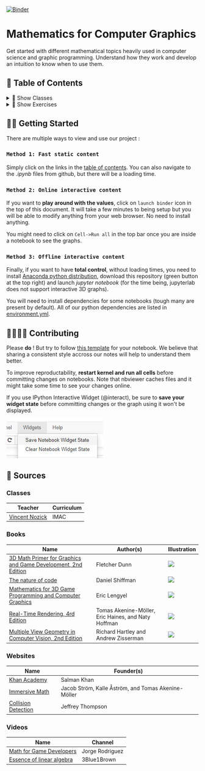 [![Binder](https://mybinder.org/badge_logo.svg)](https://mybinder.org/v2/gh/learn-computer-graphics/mathematics/master)

# Mathematics for Computer Graphics

Get started with different mathematical topics heavily used in computer science and graphic programming. Understand how they work and develop an intuition to know when to use them.

## 🚩 Table of Contents

<details><summary>🧩 Show Classes</summary>
<p>

*(🏗️ : Not started | 📝 : Started | 📑 : Needs proofreading | ✔️ : Written )*

* Algebra
  * [Systems 🏗️](https://nbviewer.jupyter.org/github/learn-computer-graphics/mathematics/blob/master/classes/algebra/systems.ipynb)
* Calculous
  * [Derivation 🏗️](https://nbviewer.jupyter.org/github/learn-computer-graphics/mathematics/blob/master/classes/calculous/derivation.ipynb)
  * [Integrals 🏗️](https://nbviewer.jupyter.org/github/learn-computer-graphics/mathematics/blob/master/classes/calculous/integrals.ipynb)
  * [Root Finding 🏗️](https://nbviewer.jupyter.org/github/learn-computer-graphics/mathematics/blob/master/classes/calculous/root-finding.ipynb)
* Curves
  * [Polynomial 🏗️](https://nbviewer.jupyter.org/github/learn-computer-graphics/mathematics/blob/master/classes/curves/polynomial.ipynb)
  * [Splines 🏗️](https://nbviewer.jupyter.org/github/learn-computer-graphics/mathematics/blob/master/classes/curves/splines.ipynb)
* Interpolation
  * [Radial basis function interpolation 📑](https://nbviewer.jupyter.org/github/learn-computer-graphics/mathematics/blob/master/classes/interpolation/rbfInterpolation.ipynb)
* Data Storage
  * [Floating points 📝](https://nbviewer.jupyter.org/github/learn-computer-graphics/mathematics/blob/master/classes/data-storage/floating-points.ipynb)
  * [Integrers 📝](https://nbviewer.jupyter.org/github/learn-computer-graphics/mathematics/blob/master/classes/data-storage/integrers.ipynb)
  * [Polynomial 🏗️](https://nbviewer.jupyter.org/github/learn-computer-graphics/mathematics/blob/master/classes/data-storage/polynomial-evaluation.ipynb)
* Linear Algebra
  * [Rotation 🏗️](https://nbviewer.jupyter.org/github/learn-computer-graphics/mathematics/blob/master/classes/linear-algebra/rotation.ipynb)
  * Matrices
    * [Decomposition 🏗️](https://nbviewer.jupyter.org/github/learn-computer-graphics/mathematics/blob/master/classes/linear-algebra/matrices/decomposition.ipynb)
    * [Inverse 🏗️](https://nbviewer.jupyter.org/github/learn-computer-graphics/mathematics/blob/master/classes/linear-algebra/matrices/inverse.ipynb)
    * [Multiplication 🏗️](https://nbviewer.jupyter.org/github/learn-computer-graphics/mathematics/blob/master/classes/linear-algebra/matrices/multiplication.ipynb)
* Procedural Generation
  * [Random 🏗️](https://nbviewer.jupyter.org/github/learn-computer-graphics/mathematics/blob/master/classes/procedural-generation/random.ipynb)
* Statistics
  * [Regression analysis 🏗️](https://nbviewer.jupyter.org/github/learn-computer-graphics/mathematics/blob/master/classes/statistics/regression-analysis.ipynb)

</p>
</details>

<details><summary>🎯 Show Exercises</summary>
<p>

*(🏗️ : Not started | 📝 : Started | 📑 : Needs proofreading | ✔️ : Written )*

* Linear Algebra
  * [Infiltration Game 🏗️](https://nbviewer.jupyter.org/github/learn-computer-graphics/mathematics/blob/master/exercices/infiltration-game.ipynb)

</p>
</details>

## 👩‍💻 Getting Started

There are multiple ways to view and use our project :

### `Method 1: Fast static content`

Simply click on the links in the [table of contents](#-Table-of-Contents). You can also navigate to the *.ipynb* files from github, but there will be a loading time.

### `Method 2: Online interactive content`

If you want to **play around with the values**, click on `launch binder` icon in the top of this document. It will take a few minutes to being setup but you will be able to modify anything from your web browser. No need to install anything.

You might need to click on `Cell->Run all` in the top bar once you are inside a notebook to see the graphs.

### `Method 3: Offline interactive content`

Finally, if you want to have **total control**, without loading times, you need to install [Anaconda python distribution](https://www.anaconda.com/), download this repository (green button at the top right) and launch *jupyter notebook* (for the time being, jupyterlab does not support interactive 3D graphs). 

You will need to install dependencies for some notebooks (tough many are present by default). All of our python dependencies are listed in [environment.yml](environment.yml).

## 👨‍👩‍👦‍👦 Contributing

Please **do** ! But try to follow [this template](https://nbviewer.jupyter.org/github/learn-computer-graphics/mathematics/blob/master/template.ipynb) for your notebook. We believe that sharing a consistent style accross our notes will help to understand them better.

To improve reproductability, **restart kernel and run all cells** before committing changes on notebooks. Note that nbviewer caches files and it might take some time to see your changes online.

If you use IPython Interactive Widget (@interact), be sure to **save your widget state** before committing changes or the graph using it won't be displayed.

![widgetState](img/widget-state.png)

## 📖 Sources

### Classes

| Teacher | Curriculum
| --- | --- |
| [Vincent Nozick](http://www-igm.univ-mlv.fr/~vnozick/) | IMAC |

### Books

| Name | Author(s) | Illustration |
| --- | --- | --- |
| [3D Math Primer for Graphics and Game Development, 2nd Edition](https://www.crcpress.com/3D-Math-Primer-for-Graphics-and-Game-Development/Dunn/p/book/9781568817231) | Fletcher Dunn | <img width="80" src="https://images.tandf.co.uk/common/jackets/amazon/978156881/9781568817231.jpg"> |
| [The nature of code](https://natureofcode.com/) | Daniel Shiffman | <img width="80" src="https://images-na.ssl-images-amazon.com/images/I/41Xb8qbnVCL._SX258_BO1,204,203,200_.jpg"> |
| [Mathematics for 3D Game Programming and Computer Graphics](https://www.mathfor3dgameprogramming.com/) | Eric Lengyel | <img width="80" src="https://images-na.ssl-images-amazon.com/images/I/61klmJ8tv9L._SX394_BO1,204,203,200_.jpg"> |
| [Real-Time Rendering, 4rd Edition](https://www.realtimerendering.com/) | Tomas Akenine-Möller, Eric Haines, and Naty Hoffman | <img width="80" src="https://www.realtimerendering.com/rtr4_thumb.jpg"> |
| [Multiple View Geometry in Computer Vision, 2nd Edition](https://www.robots.ox.ac.uk/~vgg/hzbook/) | Richard Hartley and Andrew Zisserman | <img width="80" src="https://www.robots.ox.ac.uk/~vgg/hzbook/hzcover2.jpg"> |

### Websites

| Name | Founder(s)
| --- | --- |
| [Khan Academy](https://www.khanacademy.org/profile/guillaumehaerninck/courses) | Salman Khan |
| [Immersive Math](http://immersivemath.com/ila/index.html) | Jacob Ström, Kalle Åström, and Tomas Akenine-Möller |
| [Collision Detection](http://www.jeffreythompson.org/collision-detection/table_of_contents.php) | Jeffrey Thompson |

### Videos

| Name | Channel |
| --- | --- |
| [Math for Game Developers](https://www.youtube.com/watch?v=sKCF8A3XGxQ&list=PLW3Zl3wyJwWOpdhYedlD-yCB7WQoHf-My&index=2&t=9s) | Jorge Rodriguez |
| [Essence of linear algebra](https://www.youtube.com/watch?v=kjBOesZCoqc&list=PL_w8oSr1JpVCZ5pKXHKz6PkjGCbPbSBYv) | 3Blue1Brown |
